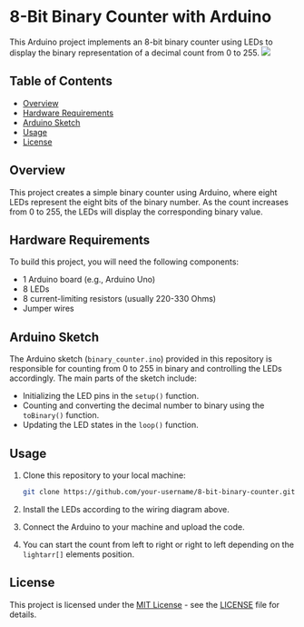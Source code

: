 # 8-Bit Binary Counter with Arduino
This Arduino project implements an 8-bit binary counter using LEDs to display the binary representation of a decimal count from 0 to 255.
![](https://i.ibb.co/6g9chGt/8-bit-counter-diagram-bb.png)
## Table of Contents

- [Overview](#overview)
- [Hardware Requirements](#hardware-requirements)
- [Arduino Sketch](#arduino-sketch)
- [Usage](#usage)
- [License](#license)

## Overview

This project creates a simple binary counter using Arduino, where eight LEDs represent the eight bits of the binary number. As the count increases from 0 to 255, the LEDs will display the corresponding binary value.

## Hardware Requirements

To build this project, you will need the following components:

- 1 Arduino board (e.g., Arduino Uno)
- 8 LEDs
- 8 current-limiting resistors (usually 220-330 Ohms)
- Jumper wires

## Arduino Sketch

The Arduino sketch (`binary_counter.ino`) provided in this repository is responsible for counting from 0 to 255 in binary and controlling the LEDs accordingly. The main parts of the sketch include:

- Initializing the LED pins in the `setup()` function.
- Counting and converting the decimal number to binary using the `toBinary()` function.
- Updating the LED states in the `loop()` function.

## Usage

1. Clone this repository to your local machine:

   ```bash
   git clone https://github.com/your-username/8-bit-binary-counter.git

2. Install the LEDs according to the wiring diagram above.

3. Connect the Arduino to your machine and upload the code.

4. You can start the count from left to right or right to left depending on the `lightarr[]` elements position.

## License

This project is licensed under the [MIT License](LICENSE) - see the [LICENSE](LICENSE) file for details.